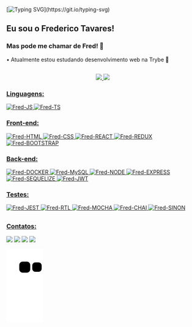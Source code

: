 [![Typing SVG](https://readme-typing-svg.herokuapp.com?font=Montserrat+Alternates&size=30&duration=2000&pause=1500&color=8C03C0&width=435&lines=Ol%C3%A1!+%F0%9F%91%8B+;Bem+vindo+ao+meu+GitHub!)](https://git.io/typing-svg)
## Eu sou o Frederico Tavares!
### Mas pode me chamar de Fred! 🌌

• Atualmente estou estudando desenvolvimento web na Trybe 🚀

##

<div align="center">
  <a href="https://github.com/FredericoTP">
  <img width="48%" src="https://github-readme-stats.vercel.app/api?username=FredericoTP&show_icons=true&theme=midnight-purple&include_all_commits=true&count_private=true"/>
  <img width="48%" src="https://github-readme-stats.vercel.app/api/top-langs/?username=FredericoTP&layout=compact&langs_count=7&theme=midnight-purple"/>
</div>

### Linguagens:
<div style="display: inline_block">
  <img alt="Fred-JS" src="https://img.shields.io/badge/JavaScript-F7DF1E?style=for-the-badge&logo=javascript&logoColor=black" />
  <img alt="Fred-TS" src="https://img.shields.io/badge/TypeScript-007ACC?style=for-the-badge&logo=typescript&logoColor=white" />
</div>
 
### Front-end:
<div style="display: inline_block">
  <img alt="Fred-HTML" src="https://img.shields.io/badge/HTML5-E34F26?style=for-the-badge&logo=html5&logoColor=white" />
  <img alt="Fred-CSS" src="https://img.shields.io/badge/CSS3-1572B6?style=for-the-badge&logo=css3&logoColor=white" />
  <img alt="Fred-REACT" src="https://img.shields.io/badge/React-20232A?style=for-the-badge&logo=react&logoColor=61DAFB" />
  <img alt="Fred-REDUX" src="https://img.shields.io/badge/Redux-593D88?style=for-the-badge&logo=redux&logoColor=white" />
  <img alt="Fred-BOOTSTRAP" src="https://img.shields.io/badge/Bootstrap-563D7C?style=for-the-badge&logo=bootstrap&logoColor=white" />
</div>
  
### Back-end:
<div style="display: inline_block">
  <img alt="Fred-DOCKER" src="https://img.shields.io/badge/Docker-2CA5E0?style=for-the-badge&logo=docker&logoColor=white" />
  <img alt="Fred-MySQL" src="https://img.shields.io/badge/MySQL-005C84?style=for-the-badge&logo=mysql&logoColor=white" />
  <img alt="Fred-NODE" src="https://img.shields.io/badge/Node.js-43853D?style=for-the-badge&logo=node.js&logoColor=white" />
  <img alt="Fred-EXPRESS" src="https://img.shields.io/badge/Express.js-404D59?style=for-the-badge" />
  <img alt="Fred-SEQUELIZE" src="https://img.shields.io/badge/Sequelize-52B0E7?style=for-the-badge&logo=Sequelize&logoColor=white" />
  <img alt="Fred-JWT" src="https://img.shields.io/badge/JWT-000000?style=for-the-badge&logo=JSON%20web%20tokens&logoColor=white" />
</div>
  
### Testes:
<div style="display: inline_block">
  <img alt="Fred-JEST" src="https://img.shields.io/badge/Jest-C21325?style=for-the-badge&logo=jest&logoColor=white" />
  <img alt="Fred-RTL" src="https://img.shields.io/badge/React_Testing_Library-E33332?style=for-the-badge&logo=TestingLibrary&logoColor=white" />
  <img alt="Fred-MOCHA" src="https://img.shields.io/badge/Mocha-8D6748?style=for-the-badge&logo=Mocha&logoColor=white" />
  <img alt="Fred-CHAI" src="https://img.shields.io/badge/chai-A30701?style=for-the-badge&logo=chai&logoColor=white" />
  <img alt="Fred-SINON" src="https://img.shields.io/badge/sinon-323330?style=for-the-badge&logo=sinon" />
</div>
  
##

### Contatos:
<div>
  <a href="https://www.linkedin.com/in/fredericotp" target="_blank"><img src="https://img.shields.io/badge/-LinkedIn-%230077B5?style=for-the-badge&logo=linkedin&logoColor=white" target="_blank"></a> 
  <a href="https://instagram.com/_fredtp" target="_blank"><img src="https://img.shields.io/badge/-Instagram-%23E4405F?style=for-the-badge&logo=instagram&logoColor=white" target="_blank"></a>
  <a href = "mailto:dev.fredericotp@gmail.com"><img src="https://img.shields.io/badge/-Gmail-%23333?style=for-the-badge&logo=gmail&logoColor=white" target="_blank"></a>
  <a href="https://steamcommunity.com/id/FredTP/" target="_blank"><img src="https://img.shields.io/badge/Steam-000000?style=for-the-badge&logo=steam&logoColor=white" target="_blank"></a>
  
  ![Snake animation](https://github.com/FredericoTP/FredericoTP/blob/output/github-contribution-grid-snake.svg)
  
</div>
